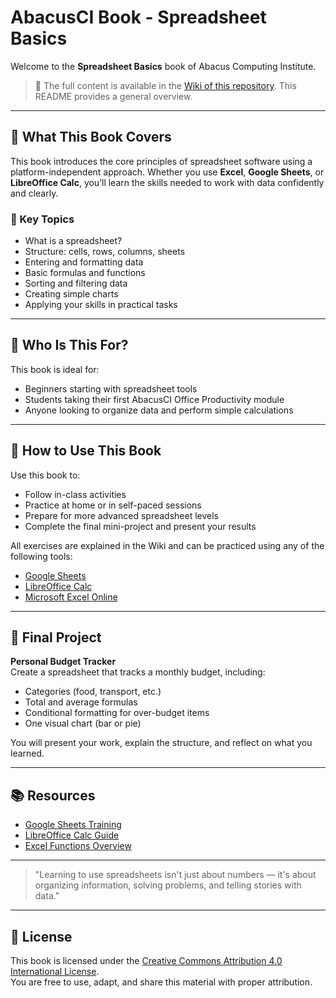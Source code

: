 # AbacusCI Book - Spreadsheet Basics

Welcome to the **Spreadsheet Basics** book of Abacus Computing Institute.

> 📖 The full content is available in the [Wiki of this repository](../../wiki). This README provides a general overview.

---

## 📘 What This Book Covers

This book introduces the core principles of spreadsheet software using a platform-independent approach. Whether you use **Excel**, **Google Sheets**, or **LibreOffice Calc**, you’ll learn the skills needed to work with data confidently and clearly.

### 🧠 Key Topics

- What is a spreadsheet?
- Structure: cells, rows, columns, sheets
- Entering and formatting data
- Basic formulas and functions
- Sorting and filtering data
- Creating simple charts
- Applying your skills in practical tasks

---

## 🎯 Who Is This For?

This book is ideal for:

- Beginners starting with spreadsheet tools
- Students taking their first AbacusCI Office Productivity module
- Anyone looking to organize data and perform simple calculations

---

## 🧪 How to Use This Book

Use this book to:

- Follow in-class activities
- Practice at home or in self-paced sessions
- Prepare for more advanced spreadsheet levels
- Complete the final mini-project and present your results

All exercises are explained in the Wiki and can be practiced using any of the following tools:

- [Google Sheets](https://sheets.google.com)
- [LibreOffice Calc](https://www.libreoffice.org/)
- [Microsoft Excel Online](https://office.live.com/start/Excel.aspx)

---

## 🚀 Final Project

**Personal Budget Tracker**  
Create a spreadsheet that tracks a monthly budget, including:

- Categories (food, transport, etc.)
- Total and average formulas
- Conditional formatting for over-budget items
- One visual chart (bar or pie)

You will present your work, explain the structure, and reflect on what you learned.

---

## 📚 Resources

- [Google Sheets Training](https://support.google.com/a/users/answer/9282959?hl=en)
- [LibreOffice Calc Guide](https://wiki.documentfoundation.org/Documentation/Publications)
- [Excel Functions Overview](https://support.microsoft.com/en-us/excel)

---

> "Learning to use spreadsheets isn't just about numbers — it's about organizing information, solving problems, and telling stories with data."

---

## 📄 License

This book is licensed under the [Creative Commons Attribution 4.0 International License](https://creativecommons.org/licenses/by/4.0/).  
You are free to use, adapt, and share this material with proper attribution.
